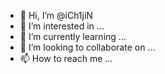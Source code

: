 - 👋 Hi, I’m @iCh1jiN
- 👀 I’m interested in ...
- 🌱 I’m currently learning ...
- 💞️ I’m looking to collaborate on ...
- 📫 How to reach me ...

<!---
iCh1jiN/iCh1jiN is a ✨ special ✨ repository because its `README.md` (this file) appears on your GitHub profile.
You can click the Preview link to take a look at your changes.
--->
